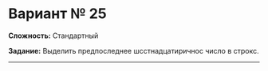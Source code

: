 # Вариант № 25
**Сложность:** Стандартный

**Задание:**  Выделить предпоследнее шсстнадцатиричнос число в строкс.

---